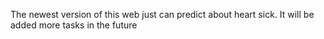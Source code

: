 The newest version of this web just can predict about heart sick. It will be added more tasks in the future
